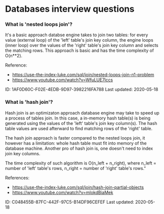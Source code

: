 # Databases interview questions

### What is 'nested loops join'?

It's a basic approach databse engine takes to join two tables: for every value (external loop) of the 'left' table's join key column, the engine loops (inner loop) over the values of the 'right' table's join key column and selects the matching rows. This approach is basic and has the time complexity of O(n**2).

Reference:
- https://use-the-index-luke.com/sql/join/nested-loops-join-n1-problem
- https://www.youtube.com/watch?v=WfuLUE7lccs

ID: 1AF0D60C-F02E-4EDB-9D97-3982216FA788
Last updated: 2020-05-18

### What is 'hash join'?

Hash join is an optimizaton approach database engine may take to speed up a process of tables join. In this case, a in-memory hash table(s) is being generated using the values of the 'left' table's join key column(s). The hash table values are used afterward to find matching rows of the 'right' table. 

The hash join approach is faster compared to the nested loops join, it however has a limitation: whole hash table must fit into memory of the database machine. Another pro of hash join is, one doesn't need to index join key columns.

The time complexity of such algorithm is O(n_left + n_right), where n_left = number of 'left' table's rows,  n_right = number of 'right' table's rows."

References:
- https://use-the-index-luke.com/sql/join/hash-join-partial-objects
- https://www.youtube.com/watch?v=mlokdBiaMek

ID: C048455B-87FC-442F-97C5-B14DF96CEFEF
Last updated: 2020-05-18